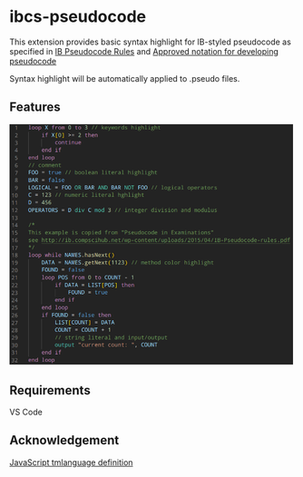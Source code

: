 # ibcs-pseudocode

This extension provides basic syntax highlight for IB-styled pseudocode as specified in [IB Pseudocode Rules](http://ib.compscihub.net/wp-content/uploads/2015/04/IB-Pseudocode-rules.pdf) and [Approved notation for developing pseudocode](https://ib.compscihub.net/wp-content/uploads/2015/04/IB-Pseudocode-rules-more.pdf)

Syntax highlight will be automatically applied to .pseudo files.

## Features

<img src="https://raw.githubusercontent.com/hanzhi713/ibcs-pseudocode/master/demo.png" width="500px">

## Requirements

VS Code

## Acknowledgement

[JavaScript tmlanguage definition](https://github.com/microsoft/vscode/blob/master/extensions/javascript/syntaxes/JavaScript.tmLanguage.json)